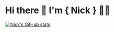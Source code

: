# Hi there 👋 I'm { Nick } 🧑‍💻 

[![Nick's GitHub stats](https://github-readme-stats.vercel.app/api?username=smithereens)](https://github.com/anuraghazra/github-readme-stats)

<!--
**smithereens23nas/smithereens23nas** is a ✨ _special_ ✨ repository because its `README.md` (this file) appears on your GitHub profile.

Here are some ideas to get you started:

- 🔭 I’m currently working on ...
- 🌱 I’m currently learning ...
- 👯 I’m looking to collaborate on ...
- 🤔 I’m looking for help with ...
- 💬 Ask me about ...
- 📫 How to reach me: ...
- 😄 Pronouns: ...
- ⚡ Fun fact: ...
-->
